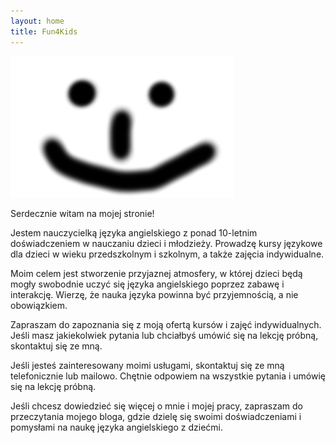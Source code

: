 ```yaml
---
layout: home
title: Fun4Kids
---
```


![Fun4Kids Logo](/images/logo.png)

Serdecznie witam na mojej stronie!

Jestem nauczycielką języka angielskiego z ponad 10-letnim doświadczeniem w nauczaniu dzieci i młodzieży. Prowadzę kursy językowe dla dzieci w wieku przedszkolnym i szkolnym, a także zajęcia indywidualne.

Moim celem jest stworzenie przyjaznej atmosfery, w której dzieci będą mogły swobodnie uczyć się języka angielskiego poprzez zabawę i interakcję. Wierzę, że nauka języka powinna być przyjemnością, a nie obowiązkiem.

Zapraszam do zapoznania się z moją ofertą kursów i zajęć indywidualnych. Jeśli masz jakiekolwiek pytania lub chciałbyś umówić się na lekcję próbną, skontaktuj się ze mną.

Jeśli jesteś zainteresowany moimi usługami, skontaktuj się ze mną telefonicznie lub mailowo. Chętnie odpowiem na wszystkie pytania i umówię się na lekcję próbną.

Jeśli chcesz dowiedzieć się więcej o mnie i mojej pracy, zapraszam do przeczytania mojego bloga, gdzie dzielę się swoimi doświadczeniami i pomysłami na naukę języka angielskiego z dziećmi.
